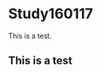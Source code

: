 # Study160117
This is a test.
<html>
    <head>
        <title>Hellow World!!!</title>
    </head>
    <body>
        <h2>This is a test</h2>
    </body>
</html>
